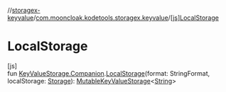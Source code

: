 //[storagex-keyvalue](../../index.md)/[com.mooncloak.kodetools.storagex.keyvalue](index.md)/[[js]LocalStorage]([js]-local-storage.md)

# LocalStorage

[js]\
fun [KeyValueStorage.Companion](-key-value-storage/-companion/index.md).[LocalStorage]([js]-local-storage.md)(format: StringFormat, localStorage: [Storage](https://kotlinlang.org/api/latest/jvm/stdlib/org.w3c.dom/-storage/index.html)): [MutableKeyValueStorage](-mutable-key-value-storage/index.md)&lt;[String](https://kotlinlang.org/api/latest/jvm/stdlib/kotlin/-string/index.html)&gt;
